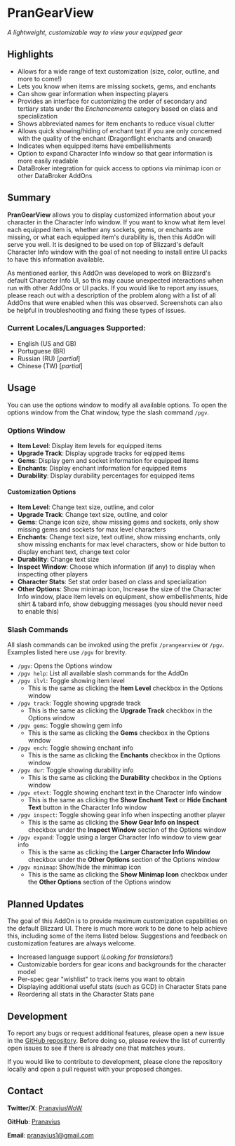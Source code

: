 # PranGearView
*A lightweight, customizable way to view your equipped gear*

## Highlights
- Allows for a wide range of text customization (size, color, outline, and more to come!)
- Lets you know when items are missing sockets, gems, and enchants
- Can show gear information when inspecting players
- Provides an interface for customizing the order of secondary and tertiary stats under the *Enchancements* category based on class and specialization
- Shows abbreviated names for item enchants to reduce visual clutter
- Allows quick showing/hiding of enchant text if you are only concerned with the quality of the enchant (Dragonflight enchants and onward)
- Indicates when equipped items have embellishments
- Option to expand Character Info window so that gear information is more easily readable
- DataBroker integration for quick access to options via minimap icon or other DataBroker AddOns

## Summary
**PranGearView** allows you to display customized information about your character in the Character Info window. If you want to know what item level each equipped item is, whether any sockets, gems, or enchants are missing, or what each equipped item's durability is, then this AddOn will serve you well. It is designed to be used on top of Blizzard's default Character Info window with the goal of not needing to install entire UI packs to have this information available.

As mentioned earlier, this AddOn was developed to work on Blizzard's default Character Info UI, so this may cause unexpected interactions when run with other AddOns or UI packs. If you would like to report any issues, please reach out with a description of the problem along with a list of all AddOns that were enabled when this was observed. Screenshots can also be helpful in troubleshooting and fixing these types of issues.

### Current Locales/Languages Supported:
- English (US and GB)
- Portuguese (BR)
- Russian (RU) [*partial*]
- Chinese (TW) [*partial*]

## Usage
You can use the options window to modify all available options. To open the options window from the Chat window, type the slash command `/pgv`.

### Options Window
- **Item Level**: Display item levels for equipped items
- **Upgrade Track**: Display upgrade tracks for eqipped items
- **Gems**: Display gem and socket information for equipped items
- **Enchants**: Display enchant information for equipped items
- **Durability**: Display durability percentages for equipped items

#### Customization Options
- **Item Level**: Change text size, outline, and color
- **Upgrade Track**: Change text size, outline, and color
- **Gems**: Change icon size, show missing gems and sockets, only show missing gems and sockets for max level characters
- **Enchants**: Change text size, text outline, show missing enchants, only show missing enchants for max level characters, show or hide button to display enchant text, change text color
- **Durability**: Change text size
- **Inspect Window**: Choose which information (if any) to display when inspecting other players
- **Character Stats**: Set stat order based on class and specialization
- **Other Options**: Show minimap icon, Increase the size of the Character Info window, place item levels on equipment, show embellishments, hide shirt & tabard info, show debugging messages (you should never need to enable this)

### Slash Commands
All slash commands can be invoked using the prefix `/prangearview` or `/pgv`. Examples listed here use `/pgv` for brevity.

- `/pgv`: Opens the Options window
- `/pgv help`: List all available slash commands for the AddOn
- `/pgv ilvl`: Toggle showing item level
  - This is the same as clicking the **Item Level** checkbox in the Options window
- `/pgv track`: Toggle showing upgrade track
  - This is the same as clicking the **Upgrade Track** checkbox in the Options window
- `/pgv gems`: Toggle showing gem info
  - This is the same as clicking the **Gems** checkbox in the Options window
- `/pgv ench`: Toggle showing enchant info
  - This is the same as clicking the **Enchants** checkbox in the Options window
- `/pgv dur`: Toggle showing durability info
  - This is the same as clicking the **Durability** checkbox in the Options window
- `/pgv etext`: Toggle showing enchant text in the Character Info window
  - This is the same as clicking the **Show Enchant Text** or **Hide Enchant Text** button in the Character Info window
- `/pgv inspect`: Toggle showing gear info when inspecting another player
  - This is the same as clicking the **Show Gear Info on Inspect** checkbox under the **Inspect Window** section of the Options window
- `/pgv expand`: Toggle using a larger Character Info window to view gear info
  - This is the same as clicking the **Larger Character Info Window** checkbox under the **Other Options** section of the Options window
- `/pgv minimap`: Show/hide the minimap icon
  - This is the same as clicking the **Show Minimap Icon** checkbox under the **Other Options** section of the Options window

## Planned Updates
The goal of this AddOn is to provide maximum customization capabilities on the default Blizzard UI. There is much more work to be done to help achieve this, including some of the items listed below. Suggestions and feedback on customization features are always welcome.

- Increased language support (*Looking for translators!*)
- Customizable borders for gear icons and backgrounds for the character model
- Per-spec gear "wishlist" to track items you want to obtain
- Displaying additional useful stats (such as GCD) in Character Stats pane
- Reordering all stats in the Character Stats pane

## Development
To report any bugs or request additional features, please open a new issue in the [GitHub repository](https://github.com/pranavius/PranGearView/issues). Before doing so, please review the list of currently open issues to see if there is already one that matches yours.

If you would like to contribute to development, please clone the repository locally and open a pull request with your proposed changes.

## Contact
**Twitter/X**: [PranaviusWoW](https://x.com/pranaviuswow)

**GitHub**: [Pranavius](https://github.com/pranavius)

**Email**: [pranavius1@gmail.com](mailto:pranavius1@gmail.com)